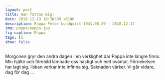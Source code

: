 ```yaml
---
layout: post
title: Han fattas mig!
date: 2018-12-19 10:30:00 +0100
description: Pappa Peter Lundquist 1941.08.20 - 2018.12.17 
img: pappa/pappa.jpg
fig-caption: Pappa
tags: []
show: false
---
```

Morgonen gryr den andra dagen i en verklighet där Pappa inte längre finns. Min hjälte och förebild lämnade oss hastigt och helt oväntat. Förnekelsen har lagt sig. Ilskan verkar inte infinna sig. Saknaden värker. Vi går vidare, dag för dag ...
